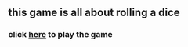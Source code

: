 ## this game is all about rolling a dice
### click <a href="https://taofikatpurity01.github.io/roll-a-dice/"> here</a> to play the game
